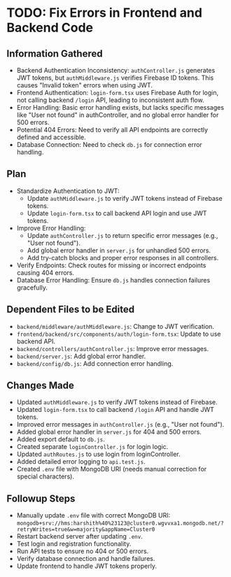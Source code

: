 # TODO: Fix Errors in Frontend and Backend Code

## Information Gathered
- Backend Authentication Inconsistency: `authController.js` generates JWT tokens, but `authMiddleware.js` verifies Firebase ID tokens. This causes "Invalid token" errors when using JWT.
- Frontend Authentication: `login-form.tsx` uses Firebase Auth for login, not calling backend `/login` API, leading to inconsistent auth flow.
- Error Handling: Basic error handling exists, but lacks specific messages like "User not found" in authController, and no global error handler for 500 errors.
- Potential 404 Errors: Need to verify all API endpoints are correctly defined and accessible.
- Database Connection: Need to check `db.js` for connection error handling.

## Plan
- Standardize Authentication to JWT:
  - Update `authMiddleware.js` to verify JWT tokens instead of Firebase tokens.
  - Update `login-form.tsx` to call backend API login and use JWT tokens.
- Improve Error Handling:
  - Update `authController.js` to return specific error messages (e.g., "User not found").
  - Add global error handler in `server.js` for unhandled 500 errors.
  - Add try-catch blocks and proper error responses in all controllers.
- Verify Endpoints: Check routes for missing or incorrect endpoints causing 404 errors.
- Database Error Handling: Ensure `db.js` handles connection failures gracefully.

## Dependent Files to be Edited
- `backend/middleware/authMiddleware.js`: Change to JWT verification.
- `frontend/backend/src/components/auth/login-form.tsx`: Update to use backend API.
- `backend/controllers/authController.js`: Improve error messages.
- `backend/server.js`: Add global error handler.
- `backend/config/db.js`: Add connection error handling.

## Changes Made
- Updated `authMiddleware.js` to verify JWT tokens instead of Firebase.
- Updated `login-form.tsx` to call backend `/login` API and handle JWT tokens.
- Improved error messages in `authController.js` (e.g., "User not found").
- Added global error handler in `server.js` for 404 and 500 errors.
- Added export default to `db.js`.
- Created separate `loginController.js` for login logic.
- Updated `authRoutes.js` to use login from loginController.
- Added detailed error logging to `api.test.js`.
- Created `.env` file with MongoDB URI (needs manual correction for special characters).

## Followup Steps
- Manually update `.env` file with correct MongoDB URI: `mongodb+srv://hms:harshith%40%23123@cluster0.wgvvxa1.mongodb.net/?retryWrites=true&w=majority&appName=Cluster0`
- Restart backend server after updating `.env`.
- Test login and registration functionality.
- Run API tests to ensure no 404 or 500 errors.
- Verify database connection and handle failures.
- Update frontend to handle JWT tokens properly.
